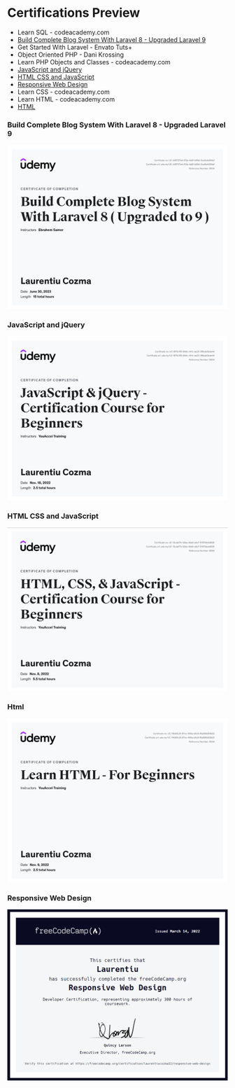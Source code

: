 # Certifications Preview
- Learn SQL - codeacademy.com
- [Build Complete Blog System With Laravel 8 - Upgraded Laravel 9](#build-complete-blog-system-with-laravel-8---upgraded-laravel-9)
- Get Started With Laravel - Envato Tuts+
- Object Oriented PHP - Dani Krossing
- Learn PHP Objects and Classes - codeacademy.com
- [JavaScript and jQuery](#javascript-and-jquery)
- [HTML CSS and JavaScript](#html-css-and-javascript) 
- [Responsive Web Design](#responsive-web-design)
- Learn CSS - codeacademy.com
- Learn HTML - codeacademy.com
- [HTML](#html)
### Build Complete Blog System With Laravel 8 - Upgraded Laravel 9
![Build Complete Blog System With Laravel 8 - Upgraded Laravel 9](https://github.com/laurentiucozma12/Certifications/blob/master/Files/Build%20Complete%20Blog%20System%20With%20Laravel%208%20(Upgraded%20Laravel%209).jpg)
### JavaScript and jQuery
![JavaScript && jQuery](https://github.com/laurentiucozma12/Certifications/blob/master/Files/jQuery.jpg)
### HTML CSS and JavaScript
![HTML, CSS, && JavaScript](https://github.com/laurentiucozma12/Certifications/blob/master/Files/HTML%2C%20CSS%2C%20%26%20JavaScript%20-%20Certification%20Course.png)
### Html
![Html](https://github.com/laurentiucozma12/Certifications/blob/master/Files/HTML%20-%20Certification.png)
### Responsive Web Design
![Free Code Camp Responsive Web Design](https://github.com/laurentiucozma12/Certifications/blob/master/Files/Free%20Code%20Camp%20-%20Responsive%20Web%20Design.png)  
